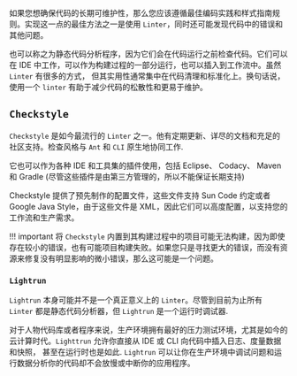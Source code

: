 
如果您想确保代码的长期可维护性，那么您应该遵循最佳编码实践和样式指南规则。实现这一点的最佳方法之一是使用 `Linter`，同时还可能发现代码中的错误和其他问题。

也可以称之为静态代码分析程序，因为它们会在代码运行之前检查代码。它们可以在 IDE 中工作，可以作为构建过程的一部分运行，也可以插入到工作流中。虽然 `Linter` 有很多的方式，
但其实用性通常集中在代码清理和标准化上。换句话说，使用一个 `linter` 有助于减少代码的松散性和更易于维护。

## `Checkstyle`

`Checkstyle` 是如今最流行的 `Linter` 之一。他有定期更新、详尽的文档和充足的社区支持。检查风格与 `Ant` 和 `CLI` 原生地协同工作.

它也可以作为各种 IDE 和工具集的插件使用，包括 Eclipse、 Codacy、 Maven 和 Gradle (尽管这些插件是由第三方管理的，所以不能保证长期支持)

Checkstyle 提供了预先制作的配置文件，这些文件支持 Sun Code 约定或者 Google Java Style，由于这些文件是 XML，因此它们可以高度配置，以支持您的工作流和生产需求。

!!! important
    将 `Checkstyle` 内置到其构建过程中的项目可能无法构建，因为即使存在较小的错误，也有可能项目构建失败。如果您只是寻找更大的错误，而没有资源来修复没有明显影响的微小错误，那么这可能是一个问题。


### `Lightrun`

`Lightrun` 本身可能并不是一个真正意义上的 `Linter`。尽管到目前为止所有 `Linter` 都是静态代码分析器，但 `Lightrun` 是一个运行时调试器. 

对于人物代码库或者程序来说，生产环境拥有最好的压力测试环境，尤其是如今的云计算时代。`Lighttrun` 允许你直接从 IDE 或 CLI 向代码中插入日志、度量数据和快照，
甚至在运行时也是如此. `Lightrun` 可以让你在生产环境中调试问题和运行数据分析你的代码却不会放慢或中断你的应用程序。


